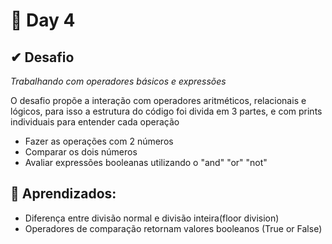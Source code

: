 # 📅 Day 4

## ✔ Desafio
*Trabalhando com operadores básicos e expressões*

O desafio propõe a interação com operadores aritméticos, relacionais e lógicos, para isso a estrutura do código foi divida em 3 partes,
e com prints individuais para entender cada operação

- Fazer as operações com 2 números
- Comparar os dois números
- Avaliar expressões booleanas utilizando o "and" "or" "not"


## 📌 Aprendizados:

- Diferença entre divisão normal e divisão inteira(floor division)
- Operadores de comparação retornam valores booleanos (True or False)

